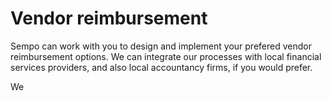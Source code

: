 # Vendor reimbursement

Sempo can work with you to design and implement your prefered vendor reimbursement options. We can integrate our processes with local financial services providers, and also local accountancy firms, if you would prefer.

We 

  


